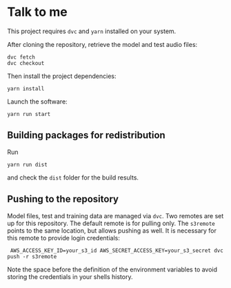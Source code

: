 # Talk to me

This project requires `dvc` and `yarn` installed on your system.

After cloning the repository, retrieve the model and test audio files:
```
dvc fetch
dvc checkout
```

Then install the project dependencies:
```
yarn install
```

Launch the software:
```
yarn run start
```

## Building packages for redistribution

Run
```
yarn run dist
```
and check the `dist` folder for the build results.

## Pushing to the repository

Model files, test and training data are managed via `dvc`. Two remotes are set up for this repository.
The default remote is for pulling only. The `s3remote` points to the same location, but allows pushing as well.
It is necessary for this remote to provide login credentials:
```
 AWS_ACCESS_KEY_ID=your_s3_id AWS_SECRET_ACCESS_KEY=your_s3_secret dvc push -r s3remote
```
Note the space before the definition of the environment variables to avoid storing the credentials in your shells history.
